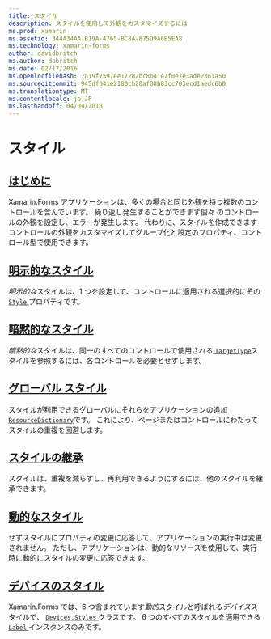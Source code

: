 ```yaml
---
title: スタイル
description: スタイルを使用して外観をカスタマイズするには
ms.prod: xamarin
ms.assetid: 344A34AA-B19A-4765-BC8A-875D9A6B5EA8
ms.technology: xamarin-forms
author: davidbritch
ms.author: dabritch
ms.date: 02/17/2016
ms.openlocfilehash: 7a19f7597ee17282bc8b41e7f0e7e3ade2361a50
ms.sourcegitcommit: 945df041e2180cb20af08b83cc703ecd1aedc6b0
ms.translationtype: MT
ms.contentlocale: ja-JP
ms.lasthandoff: 04/04/2018
---
```

# <a name="styles"></a>スタイル

## <a name="introductionintroductionmd"></a>[はじめに](introduction.md)

Xamarin.Forms アプリケーションは、多くの場合と同じ外観を持つ複数のコントロールを含んでいます。 繰り返し発生することができます個々 のコントロールの外観を設定し、エラーが発生します。 代わりに、スタイルを作成できますコントロールの外観をカスタマイズしてグループ化と設定のプロパティ、コントロール型で使用できます。

## <a name="explicit-stylesexplicitmd"></a>[明示的なスタイル](explicit.md)

*明示的な*スタイルは、1 つを設定して、コントロールに適用される選択的にその[ `Style` ](https://developer.xamarin.com/api/property/Xamarin.Forms.VisualElement.Style/)プロパティです。

## <a name="implicit-stylesimplicitmd"></a>[暗黙的なスタイル](implicit.md)

*暗黙的な*スタイルは、同一のすべてのコントロールで使用される[ `TargetType`](https://developer.xamarin.com/api/property/Xamarin.Forms.Style.TargetType/)スタイルを参照するには、各コントロールを必要とせずします。

## <a name="global-stylesapplicationmd"></a>[グローバル スタイル](application.md)

スタイルが利用できるグローバルにそれらをアプリケーションの追加[ `ResourceDictionary`](https://developer.xamarin.com/api/type/Xamarin.Forms.ResourceDictionary/)です。 これにより、ページまたはコントロールにわたってスタイルの重複を回避します。

## <a name="style-inheritanceinheritancemd"></a>[スタイルの継承](inheritance.md)

スタイルは、重複を減らすし、再利用できるようにするには、他のスタイルを継承できます。

## <a name="dynamic-stylesdynamicmd"></a>[動的なスタイル](dynamic.md)

せずスタイルにプロパティの変更に応答して、アプリケーションの実行中は変更されません。 ただし、アプリケーションは、動的なリソースを使用して、実行時に動的にスタイルの変更に応答できます。

## <a name="device-stylesdevicemd"></a>[デバイスのスタイル](device.md)

Xamarin.Forms では、6 つ含まれています*動的*スタイルと呼ばれる*デバイス*スタイルで、 [ `Devices.Styles` ](https://developer.xamarin.com/api/type/Xamarin.Forms.Device+Styles/)クラスです。 6 つのすべてのスタイルを適用できる[ `Label` ](https://developer.xamarin.com/api/type/Xamarin.Forms.Label/)インスタンスのみです。
